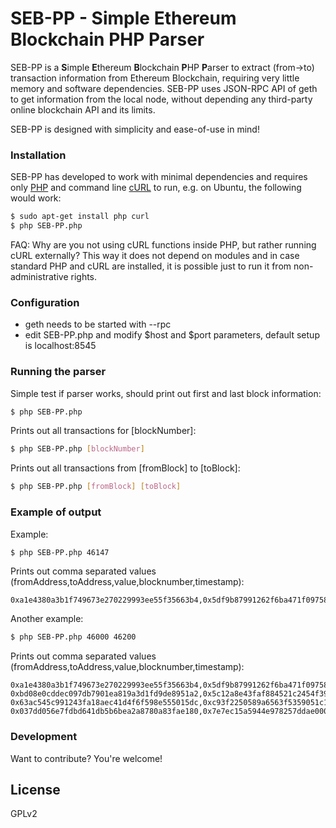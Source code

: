 # SEB-PP - Simple Ethereum Blockchain PHP Parser

SEB-PP is a **S**imple **E**thereum **B**lockchain **P**HP **P**arser to extract (from->to) transaction information from Ethereum Blockchain, requiring very little memory and software dependencies. SEB-PP uses JSON-RPC API of geth to get information from the local node, without depending any third-party online blockchain API and its limits.

SEB-PP is designed with simplicity and ease-of-use in mind! 

### Installation

SEB-PP has developed to work with minimal dependencies and requires only [PHP](http://php.net/) and command line [cURL](https://curl.haxx.se/) to run, e.g. on Ubuntu, the following would work: 

```sh
$ sudo apt-get install php curl
$ php SEB-PP.php
```

FAQ: Why are you not using cURL functions inside PHP, but rather running cURL externally? This way it does not depend on modules and in case standard PHP and cURL are installed, it is possible just to run it from non-administrative rights.

### Configuration

* geth needs to be started with --rpc
* edit SEB-PP.php and modify $host and $port parameters, default setup is localhost:8545


### Running the parser

Simple test if parser works, should print out first and last block information:
```sh
$ php SEB-PP.php
```

Prints out all transactions for [blockNumber]:
```sh
$ php SEB-PP.php [blockNumber]
```

Prints out all transactions from [fromBlock] to [toBlock]:
```sh
$ php SEB-PP.php [fromBlock] [toBlock]
```

### Example of output

Example:
```sh
$ php SEB-PP.php 46147
```
Prints out comma separated values (fromAddress,toAddress,value,blocknumber,timestamp):
```
0xa1e4380a3b1f749673e270229993ee55f35663b4,0x5df9b87991262f6ba471f09758cde1c0fc1de734,0.000000000000031,46147,1438918233
```

Another example:
```sh
$ php SEB-PP.php 46000 46200
```
Prints out comma separated values (fromAddress,toAddress,value,blocknumber,timestamp):
```
0xa1e4380a3b1f749673e270229993ee55f35663b4,0x5df9b87991262f6ba471f09758cde1c0fc1de734,0.000000000000031,46147,1438918233
0xbd08e0cddec097db7901ea819a3d1fd9de8951a2,0x5c12a8e43faf884521c2454f39560e6c265a68c8,19.899999999999999,46169,1438918613
0x63ac545c991243fa18aec41d4f6f598e555015dc,0xc93f2250589a6563f5359051c1ea25746549f0d8,599.989500000000021,46170,1438918630
0x037dd056e7fdbd641db5b6bea2a8780a83fae180,0x7e7ec15a5944e978257ddae0008c2f2ece0a6090,100.000000000000000,46194,1438918983

```


### Development

Want to contribute? You're welcome!

License
----
GPLv2

